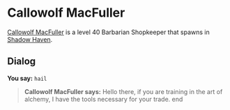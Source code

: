 # Callowolf MacFuller



[Callowolf MacFuller](/npc/150236) is a level 40 Barbarian Shopkeeper that spawns in [Shadow Haven](/zone/150).



## Dialog

**You say:** `hail`



>**Callowolf MacFuller says:** Hello there, if you are training in the art of alchemy, I have the tools necessary for your trade.
end
